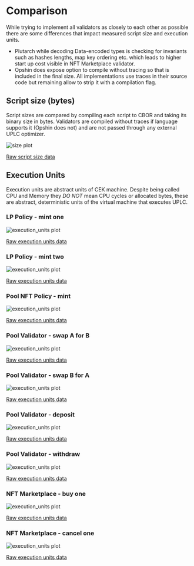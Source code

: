 # Comparison

While trying to implement all validators as closely to each other as possible there are some differences that impact measured script size and execution units.
- Plutarch while decoding Data-encoded types is checking for invariants such as hashes lengths, map key ordering etc. which leads to higher start up cost visible in NFT Marketplace validator.
- Opshin does expose option to compile without tracing so that is included in the final size. All implementations use traces in their source code but remaining allow to strip it with a compilation flag.

## Script size (bytes)

Script sizes are compared by compiling each script to CBOR and taking its binary size in bytes. Validators are compiled without traces if language supports it (Opshin does not) and are not passed through any external UPLC optimizer.

![size plot](./script_size.png)


<!-- script_size.md -->


[Raw script size data](./script_size.csv)

## Execution Units

Execution units are abstract units of CEK machine. Despite being called CPU and Memory they *DO NOT* mean CPU cycles or allocated bytes, these are abstract, deterministic units of the virtual machine that executes UPLC.

### LP Policy - mint one

![execution_units plot](./budget_lp_mint_one_nft.png)


<!-- budget_lp_mint_one_nft.md -->


[Raw execution units data](./budget_lp_mint_one_nft.csv)

### LP Policy - mint two

![execution_units plot](./budget_lp_mint_two_nfts.png)


<!-- budget_lp_mint_two_nfts.md -->


[Raw execution units data](./budget_lp_mint_two_nfts.csv)

### Pool NFT Policy - mint

![execution_units plot](./budget_nft_mint.png)


<!-- budget_nft_mint.md -->


[Raw execution units data](./budget_nft_mint.csv)

### Pool Validator - swap A for B

![execution_units plot](./budget_swap_a_for_b.png)


<!-- budget_swap_a_for_b.md -->


[Raw execution units data](./budget_swap_a_for_b.csv)

### Pool Validator - swap B for A

![execution_units plot](./budget_swap_b_for_a.png)


<!-- budget_swap_b_for_a.md -->


[Raw execution units data](./budget_swap_b_for_a.csv)

### Pool Validator - deposit

![execution_units plot](./budget_deposit.png)


<!-- budget_deposit.md -->


[Raw execution units data](./budget_deposit.csv)

### Pool Validator - withdraw

![execution_units plot](./budget_withdraw.png)


<!-- budget_withdraw.md -->


[Raw execution units data](./budget_withdraw.csv)

### NFT Marketplace - buy one

![execution_units plot](./budget_buy_one.png)


<!-- budget_buy_one.md -->


[Raw execution units data](./budget_buy_one.csv)

### NFT Marketplace - cancel one

![execution_units plot](./budget_cancel_one.png)


<!-- budget_cancel_one.md -->


[Raw execution units data](./budget_cancel_one.csv)
